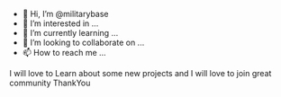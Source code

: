 - 👋 Hi, I’m @militarybase
- 👀 I’m interested in ...
- 🌱 I’m currently learning ...
- 💞️ I’m looking to collaborate on ...
- 📫 How to reach me ...

<!---
camila162/camila162 is a ✨ special ✨ repository because its `README.md` (this file) appears on your GitHub profile.
You can click the Preview link to take a look at your changes.
---> I will love to Learn about some new projects and I will love to join great community ThankYou 
